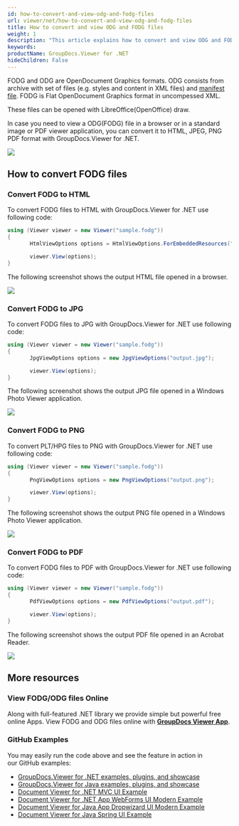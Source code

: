 ```yaml
---
id: how-to-convert-and-view-odg-and-fodg-files
url: viewer/net/how-to-convert-and-view-odg-and-fodg-files
title: How to convert and view ODG and FODG files
weight: 1
description: "This article explains how to convert and view ODG and FODG files with GroupDocs.Viewer within your .NET applications."
keywords: 
productName: GroupDocs.Viewer for .NET
hideChildren: False
---
```

FODG and ODG are OpenDocument Graphics formats. ODG consists from archive with set of files (e.g. styles and content in XML files) and [manifest file](https://en.wikipedia.org/wiki/Manifest_file). FODG is Flat OpenDocument Graphics format in uncompessed XML.

These files can be opened with LibreOffice(OpenOffice) draw.

In case you need to view a ODG(FODG) file in a browser or in a standard image or PDF viewer application, you can convert it to HTML, JPEG, PNG  PDF format with GroupDocs.Viewer for .NET. 

![](viewer/net/images/how-to-convert-and-view-odg-and-fodg-files.png)

## How to convert FODG files

### Convert FODG to HTML

To convert FODG files to HTML with GroupDocs.Viewer for .NET use following code:

```csharp
using (Viewer viewer = new Viewer("sample.fodg"))
{
       HtmlViewOptions options = HtmlViewOptions.ForEmbeddedResources("output.html");

       viewer.View(options);
}
```

The following screenshot shows the output HTML file opened in a browser.

![](viewer/net/images/how-to-convert-and-view-odg-and-fodg-files_1.png)

### Convert FODG to JPG

To convert FODG files to JPG with GroupDocs.Viewer for .NET use following code: 

```csharp
using (Viewer viewer = new Viewer("sample.fodg"))
{
       JpgViewOptions options = new JpgViewOptions("output.jpg");

       viewer.View(options);
}
```

The following screenshot shows the output JPG file opened in a Windows Photo Viewer application.

![](viewer/net/images/how-to-convert-and-view-odg-and-fodg-files_2.png)

### Convert FODG to PNG

To convert PLT/HPG files to PNG with GroupDocs.Viewer for .NET use following code: 

```csharp
using (Viewer viewer = new Viewer("sample.fodg"))
{
       PngViewOptions options = new PngViewOptions("output.png");

       viewer.View(options);
}
```

The following screenshot shows the output PNG file opened in a Windows Photo Viewer application.

![](viewer/net/images/how-to-convert-and-view-odg-and-fodg-files_3.png)

### Convert FODG to PDF

To convert FODG files to PDF with GroupDocs.Viewer for .NET use following code: 

```csharp
using (Viewer viewer = new Viewer("sample.fodg"))
{
       PdfViewOptions options = new PdfViewOptions("output.pdf");

       viewer.View(options);
}
```

The following screenshot shows the output PDF file opened in an Acrobat Reader.

![](viewer/net/images/how-to-convert-and-view-odg-and-fodg-files_4.png)

## More resources

### View FODG/ODG files Online

Along with full-featured .NET library we provide simple but powerful free online Apps.
View FODG and ODG files online with **[GroupDocs Viewer App](https://products.groupdocs.app/viewer/image)**.

### GitHub Examples

You may easily run the code above and see the feature in action in our GitHub examples:

* [GroupDocs.Viewer for .NET examples, plugins, and showcase](https://github.com/groupdocs-viewer/GroupDocs.Viewer-for-.NET)
* [GroupDocs.Viewer for Java examples, plugins, and showcase](https://github.com/groupdocs-viewer/GroupDocs.Viewer-for-Java)
* [Document Viewer for .NET MVC UI Example](https://github.com/groupdocs-viewer/GroupDocs.Viewer-for-.NET-MVC)
* [Document Viewer for .NET App WebForms UI Modern Example](https://github.com/groupdocs-viewer/GroupDocs.Viewer-for-.NET-WebForms)
* [Document Viewer for Java App Dropwizard UI Modern Example](https://github.com/groupdocs-viewer/GroupDocs.Viewer-for-Java-Dropwizard)
* [Document Viewer for Java Spring UI Example](https://github.com/groupdocs-viewer/GroupDocs.Viewer-for-Java-Spring)
